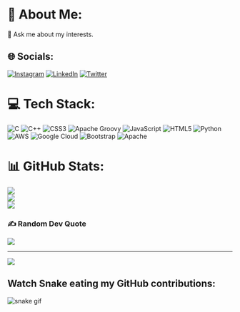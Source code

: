 # 💫 About Me:
💬 Ask me about my interests.<br>

## 🌐 Socials:
[![Instagram](https://img.shields.io/badge/Instagram-%23E4405F.svg?logo=Instagram&logoColor=white)](https://instagram.com/thepratham) [![LinkedIn](https://img.shields.io/badge/LinkedIn-%230077B5.svg?logo=linkedin&logoColor=white)](https://linkedin.com/in/thepratham) 
[![Twitter](https://img.shields.io/twitter/follow/:user)](https://twitter.com/thepratham91)
# 💻 Tech Stack:
![C](https://img.shields.io/badge/c-%2300599C.svg?style=for-the-badge&logo=c&logoColor=white) ![C++](https://img.shields.io/badge/c++-%2300599C.svg?style=for-the-badge&logo=c%2B%2B&logoColor=white) ![CSS3](https://img.shields.io/badge/css3-%231572B6.svg?style=for-the-badge&logo=css3&logoColor=white) ![Apache Groovy](https://img.shields.io/badge/Apache%20Groovy-4298B8.svg?style=for-the-badge&logo=Apache+Groovy&logoColor=white) ![JavaScript](https://img.shields.io/badge/javascript-%23323330.svg?style=for-the-badge&logo=javascript&logoColor=%23F7DF1E) ![HTML5](https://img.shields.io/badge/html5-%23E34F26.svg?style=for-the-badge&logo=html5&logoColor=white) ![Python](https://img.shields.io/badge/python-3670A0?style=for-the-badge&logo=python&logoColor=ffdd54) ![AWS](https://img.shields.io/badge/AWS-%23FF9900.svg?style=for-the-badge&logo=amazon-aws&logoColor=white) ![Google Cloud](https://img.shields.io/badge/Google%20Cloud-%234285F4.svg?style=for-the-badge&logo=google-cloud&logoColor=white) ![Bootstrap](https://img.shields.io/badge/bootstrap-%23563D7C.svg?style=for-the-badge&logo=bootstrap&logoColor=white) ![Apache](https://img.shields.io/badge/apache-%23D42029.svg?style=for-the-badge&logo=apache&logoColor=white)
# 📊 GitHub Stats:
![](https://github-readme-stats.vercel.app/api?username=thepratham&theme=radical&hide_border=false&include_all_commits=false&count_private=true)<br/>
![](https://github-readme-streak-stats.herokuapp.com/?user=thepratham&theme=radical&hide_border=false)<br/>
![](https://github-readme-stats.vercel.app/api/top-langs/?username=thepratham&theme=radical&hide_border=false&include_all_commits=false&count_private=true&layout=compact)

### ✍️ Random Dev Quote
![](https://quotes-github-readme.vercel.app/api?type=horizontal&theme=radical)

---
[![](https://visitcount.itsvg.in/api?id=thepratham&icon=0&color=0)](https://visitcount.itsvg.in)

## Watch Snake eating my GitHub contributions:
![snake gif](https://github.com/thepratham/thepratham/blob/output/github-contribution-grid-snake.svg)
